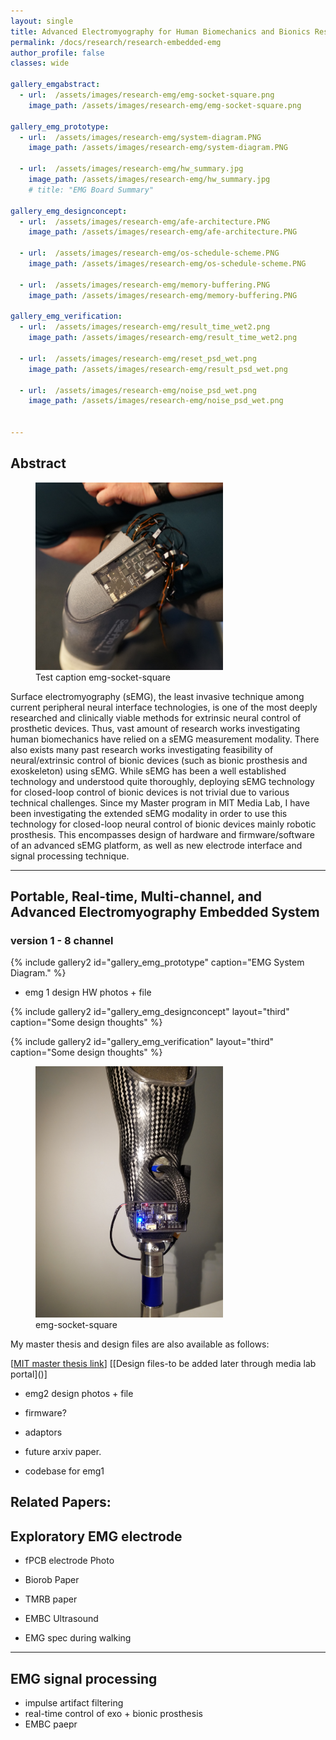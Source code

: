 ```yaml
---
layout: single
title: Advanced Electromyography for Human Biomechanics and Bionics Research
permalink: /docs/research/research-embedded-emg
author_profile: false
classes: wide

gallery_emgabstract:
  - url:  /assets/images/research-emg/emg-socket-square.png
    image_path: /assets/images/research-emg/emg-socket-square.png

gallery_emg_prototype:
  - url:  /assets/images/research-emg/system-diagram.PNG
    image_path: /assets/images/research-emg/system-diagram.PNG

  - url:  /assets/images/research-emg/hw_summary.jpg
    image_path: /assets/images/research-emg/hw_summary.jpg
    # title: "EMG Board Summary"

gallery_emg_designconcept:
  - url:  /assets/images/research-emg/afe-architecture.PNG
    image_path: /assets/images/research-emg/afe-architecture.PNG

  - url:  /assets/images/research-emg/os-schedule-scheme.PNG
    image_path: /assets/images/research-emg/os-schedule-scheme.PNG

  - url:  /assets/images/research-emg/memory-buffering.PNG
    image_path: /assets/images/research-emg/memory-buffering.PNG

gallery_emg_verification:
  - url:  /assets/images/research-emg/result_time_wet2.png
    image_path: /assets/images/research-emg/result_time_wet2.png

  - url:  /assets/images/research-emg/reset_psd_wet.png
    image_path: /assets/images/research-emg/result_psd_wet.png

  - url:  /assets/images/research-emg/noise_psd_wet.png
    image_path: /assets/images/research-emg/noise_psd_wet.png


---
```


## Abstract


<figure style="width: 300px" class="align-left">
  <img src="/assets/images/research-emg/emg-socket-square.png">
  <figcaption>Test caption emg-socket-square</figcaption>
</figure> 

Surface electromyography (sEMG), the least invasive technique among current peripheral neural interface technologies, is one of the most deeply researched and clinically viable methods for extrinsic neural control of prosthetic devices. Thus, vast amount of research works investigating human biomechanics have relied on a sEMG measurement modality. There also exists many past research works investigating feasibility of neural/extrinsic control of bionic devices (such as bionic prosthesis and exoskeleton) using sEMG. While sEMG has been a well established technology and understood quite thoroughly, deploying sEMG technology for closed-loop control of bionic devices is not trivial due to various technical challenges. Since my Master program in MIT Media Lab, I have been investigating the extended sEMG modality in order to use this technology for closed-loop neural control of bionic devices mainly robotic prosthesis. This encompasses design of hardware and firmware/software of an advanced sEMG platform, as well as new electrode interface and signal processing technique.

<!-- {% include gallery2 id="gallery_emgabstract" layout="third" %} Full-stack EMG work with empahsis on real-time control+ human biomechanics. ABST -->

---


## Portable, Real-time, Multi-channel, and Advanced Electromyography Embedded System

### version 1 - 8 channel

{% include gallery2 id="gallery_emg_prototype" caption="EMG System Diagram." %} 

- emg 1 design HW photos + file


{% include gallery2 id="gallery_emg_designconcept" layout="third" caption="Some design thoughts" %}


{% include gallery2 id="gallery_emg_verification" layout="third" caption="Some design thoughts" %}


<figure style="width: 300px" class="align-right">
  <img src="/assets/images/research-emg/EMG_V0_2_SocketComplex3.jpg">
  <figcaption>emg-socket-square</figcaption>
</figure> 


My master thesis and design files are also available as follows:

\[[MIT master thesis link](https://dspace.mit.edu/handle/1721.1/124074)\]
\[[Design files-to be added later through media lab portal]\()]

- emg2 design photos + file
- firmware?
- adaptors

- future arxiv paper.
- codebase for emg1

Related Papers: 
---

## Exploratory EMG electrode

- fPCB electrode Photo
- Biorob Paper
- TMRB paper 
- EMBC Ultrasound

- EMG spec during walking

---

## EMG signal processing 

- impulse artifact filtering
- real-time control of exo + bionic prosthesis
- EMBC paepr 

